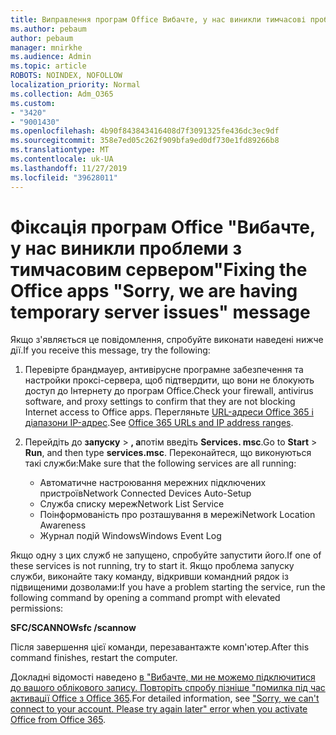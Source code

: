 ```yaml
---
title: Виправлення програм Office Вибачте, у нас виникли тимчасові проблеми з сервером повідомлення
ms.author: pebaum
author: pebaum
manager: mnirkhe
ms.audience: Admin
ms.topic: article
ROBOTS: NOINDEX, NOFOLLOW
localization_priority: Normal
ms.collection: Adm_O365
ms.custom:
- "3420"
- "9001430"
ms.openlocfilehash: 4b90f843843416408d7f3091325fe436dc3ec9df
ms.sourcegitcommit: 358e7ed05c262f909bfa9ed0df730e1fd89266b8
ms.translationtype: MT
ms.contentlocale: uk-UA
ms.lasthandoff: 11/27/2019
ms.locfileid: "39628011"
---
```

# <a name="fixing-the-office-apps-sorry-we-are-having-temporary-server-issues-message"></a><span data-ttu-id="f18d9-102">Фіксація програм Office "Вибачте, у нас виникли проблеми з тимчасовим сервером"</span><span class="sxs-lookup"><span data-stu-id="f18d9-102">Fixing the Office apps "Sorry, we are having temporary server issues" message</span></span>

<span data-ttu-id="f18d9-103">Якщо з'являється це повідомлення, спробуйте виконати наведені нижче дії.</span><span class="sxs-lookup"><span data-stu-id="f18d9-103">If you receive this message, try the following:</span></span>

1. <span data-ttu-id="f18d9-104">Перевірте брандмауер, антивірусне програмне забезпечення та настройки проксі-сервера, щоб підтвердити, що вони не блокують доступ до Інтернету до програм Office.</span><span class="sxs-lookup"><span data-stu-id="f18d9-104">Check your firewall, antivirus software, and proxy settings to confirm that they are not blocking Internet access to Office apps.</span></span> <span data-ttu-id="f18d9-105">Перегляньте [URL-адреси Office 365 і діапазони IP-адрес](https://docs.microsoft.com/office365/enterprise/urls-and-ip-address-ranges).</span><span class="sxs-lookup"><span data-stu-id="f18d9-105">See [Office 365 URLs and IP address ranges](https://docs.microsoft.com/office365/enterprise/urls-and-ip-address-ranges).</span></span>

2. <span data-ttu-id="f18d9-106">Перейдіть до **запуску** > **, а**потім введіть **Services. msc**.</span><span class="sxs-lookup"><span data-stu-id="f18d9-106">Go to **Start** > **Run**, and then type **services.msc**.</span></span> <span data-ttu-id="f18d9-107">Переконайтеся, що виконуються такі служби:</span><span class="sxs-lookup"><span data-stu-id="f18d9-107">Make sure that the following services are all running:</span></span>
    - <span data-ttu-id="f18d9-108">Автоматичне настроювання мережних підключених пристроїв</span><span class="sxs-lookup"><span data-stu-id="f18d9-108">Network Connected Devices Auto-Setup</span></span>
    - <span data-ttu-id="f18d9-109">Служба списку мереж</span><span class="sxs-lookup"><span data-stu-id="f18d9-109">Network List Service</span></span>
    - <span data-ttu-id="f18d9-110">Поінформованість про розташування в мережі</span><span class="sxs-lookup"><span data-stu-id="f18d9-110">Network Location Awareness</span></span>
    - <span data-ttu-id="f18d9-111">Журнал подій Windows</span><span class="sxs-lookup"><span data-stu-id="f18d9-111">Windows Event Log</span></span>

<span data-ttu-id="f18d9-112">Якщо одну з цих служб не запущено, спробуйте запустити його.</span><span class="sxs-lookup"><span data-stu-id="f18d9-112">If one of these services is not running, try to start it.</span></span> <span data-ttu-id="f18d9-113">Якщо проблема запуску служби, виконайте таку команду, відкривши командний рядок із підвищеними дозволами:</span><span class="sxs-lookup"><span data-stu-id="f18d9-113">If you have a problem starting the service, run the following command by opening a command prompt with elevated permissions:</span></span>

<span data-ttu-id="f18d9-114">**SFC/SCANNOW**</span><span class="sxs-lookup"><span data-stu-id="f18d9-114">**sfc /scannow**</span></span>

<span data-ttu-id="f18d9-115">Після завершення цієї команди, перезавантажте комп'ютер.</span><span class="sxs-lookup"><span data-stu-id="f18d9-115">After this command finishes, restart the computer.</span></span>

<span data-ttu-id="f18d9-116">Докладні відомості наведено [в "Вибачте, ми не можемо підключитися до вашого облікового запису. Повторіть спробу пізніше "помилка під час активації Office з Office 365](https://docs.microsoft.com/office/troubleshoot/activation-installation/issue-when-activate-office-from-office-365).</span><span class="sxs-lookup"><span data-stu-id="f18d9-116">For detailed information, see ["Sorry, we can't connect to your account. Please try again later" error when you activate Office from Office 365](https://docs.microsoft.com/office/troubleshoot/activation-installation/issue-when-activate-office-from-office-365).</span></span>